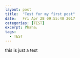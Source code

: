 ```yaml
---
layout: post
title:  "Test for my first post"
date:   Fri Apr 28 09:55:40 2017
categories: [TEST]
excerpt: ?haha。
tags:
  - TEST
---
```


this is just a test
